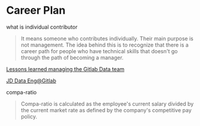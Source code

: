 # Career Plan

what is individual contributor
> It means someone who contributes individually. Their main purpose is not management. The idea behind this is to recognize that there is a career path for people who have technical skills that doesn't go through the path of becoming a manager.

[Lessons learned managing the Gitlab Data team](https://about.gitlab.com/blog/2020/02/10/lessons-learned-as-data-team-manager/)

[JD Data Eng@Gitlab](https://about.gitlab.com/job-families/finance/data-engineer/)

compa-ratio
> Compa-ratio is calculated as the employee's current salary divided by the current market rate as defined by the company's competitive pay policy. 
